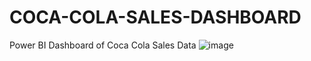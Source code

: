 # COCA-COLA-SALES-DASHBOARD
Power BI Dashboard of Coca Cola Sales Data
![image](https://github.com/user-attachments/assets/68edace4-b197-44d4-8d7c-d45612dd2f61)
